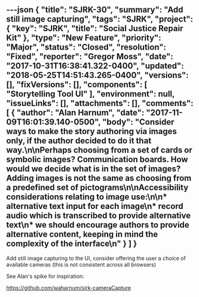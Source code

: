 ---json
{
  "title": "SJRK-30",
  "summary": "Add still image capturing",
  "tags": "SJRK",
  "project": {
    "key": "SJRK",
    "title": "Social Justice Repair Kit"
  },
  "type": "New Feature",
  "priority": "Major",
  "status": "Closed",
  "resolution": "Fixed",
  "reporter": "Gregor Moss",
  "date": "2017-10-31T16:38:41.322-0400",
  "updated": "2018-05-25T14:51:43.265-0400",
  "versions": [],
  "fixVersions": [],
  "components": [
    "Storytelling Tool UI"
  ],
  "environment": null,
  "issueLinks": [],
  "attachments": [],
  "comments": [
    {
      "author": "Alan Harnum",
      "date": "2017-11-09T16:01:39.140-0500",
      "body": "Consider ways to make the story authoring via images only, if the author decided to do it that way.\n\nPerhaps choosing from a set of cards or symbolic images? Communication boards. How would we decide what is in the set of images? Adding images is not the same as choosing from a predefined set of pictograms\n\nAccessibility considerations relating to image use:\n\n* alternative text input for each image\n* record audio which is transcribed to provide alternative text\n* we should encourage authors to provide alternative content, keeping in mind the complexity of the interface\n"
    }
  ]
}
---
Add still image capturing to the UI, consider offering the user a choice of available cameras (this is not consistent across all browsers)

See Alan's spike for inspiration: 

<https://github.com/waharnum/sjrk-cameraCapture>

        